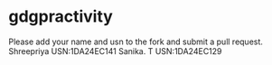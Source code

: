 # gdgpractivity
Please add your name and usn to the fork and submit a pull request. 
Shreepriya USN:1DA24EC141
Sanika. T  USN:1DA24EC129
